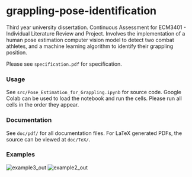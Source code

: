 # grappling-pose-identification
Third year university dissertation. Continuous Assessment for ECM3401 -  Individual Literature Review and Project. Involves the implementation of a human pose estimation computer vision model to detect two combat athletes, and a machine learning algorithm to identify their grappling position.

Please see `specification.pdf` for specification.

### Usage

See `src/Pose_Estimation_for_Grappling.ipynb` for source code. Google Colab can be used to load the notebook and run the cells. Please run all cells in the order they appear.

### Documentation

See `doc/pdf/` for all documentation files. For LaTeX generated PDFs, the source can be viewed at `doc/TeX/`.

### Examples

![example3_out](https://github.com/talhaahussain/grappling-pose-identification/assets/73853725/0ce9054d-6e65-44b9-a9d8-4a84741dc60d)
![example2_out](https://github.com/talhaahussain/grappling-pose-identification/assets/73853725/0cf5565c-1b21-4725-a7c1-853654009679)


